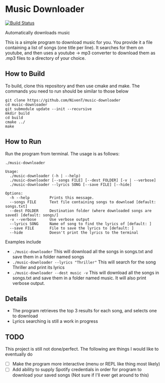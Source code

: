 # Music Downloader
[![Build Status](https://travis-ci.org/NivenT/music-downloader.svg?branch=master)](https://travis-ci.org/NivenT/music-downloader)

Automatically downloads music

This is a simple program to download music for you. You provide it a file containing a list of songs (one title per line). It searches for them on youtube, and then uses a youtube -> mp3 converter to download them as .mp3 files to a directory of your choice.

## How to Build
To build, clone this repository and then use cmake and make. The commands you need to run should be similar to those below
```
git clone https://github.com/NivenT/music-downloader
cd music-downloader
git submodule update --init --recursive
mkdir build
cd build
cmake ../
make
```

## How to Run
Run the program from terminal. The usage is as follows:
```
./music-downloader

Usage:
  ./music-downloader (-h | --help)
  ./music-downloader [--songs FILE] [--dest FOLDER] [-v | --verbose]
  ./music-downloader --lyrics SONG [--save FILE] [--hide]

Options:
  -h --help         Prints this message.
  --songs FILE      Text file containing songs to download [default: songs.txt]
  --dest FOLDER	    Destination folder (where downloaded songs are saved) [default: songs/]
  -v --verbose      Use verbose output
  --lyrics SONG     Name of song to find the lyrics of [default: ]
  --save FILE       File to save the lyrics to [default: ]
  --hide            Doesn't print the lyrics to the terminal

```
Examples include

* `./music-downloader` This will download all the songs in songs.txt and save them in a folder named songs
* `./music-downloader --lyrics "Thriller"` This will search for the song Thriller and print its lyrics
* `./music-downloader --dest music -v` This will download all the songs in songs.txt and save them in a folder named music. It will also print verbose output.

## Details
- The program retrieves the top 3 results for each song, and selects one to download
- Lyrics searching is still a work in progress

## TODO
This project is still not done/perfect. The following are things I would like to eventually do
- [ ] Make the program more interactive (menu or REPL like thing most likely)
- [ ] Add ability to supply Spotify credentials in order for program to download your saved songs (Not sure if I'll ever get around to this)
